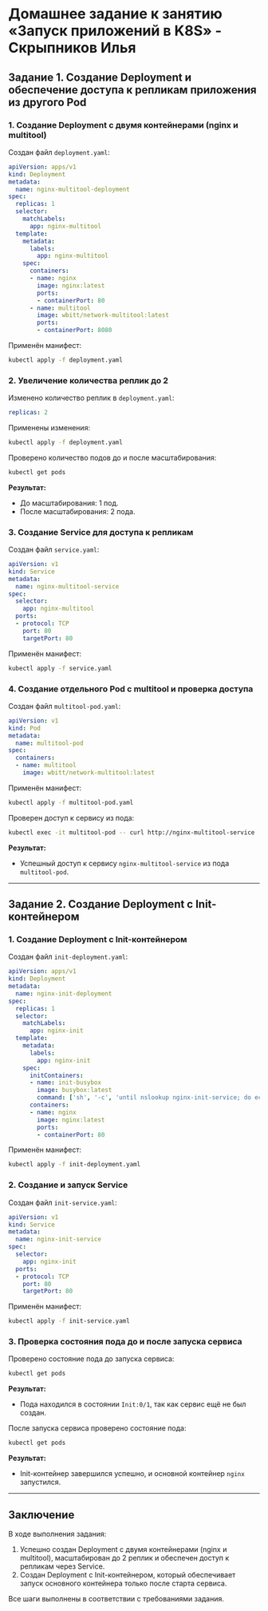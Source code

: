 # Домашнее задание к занятию «Запуск приложений в K8S» - Скрыпников Илья

## Задание 1. Создание Deployment и обеспечение доступа к репликам приложения из другого Pod

### 1. Создание Deployment с двумя контейнерами (nginx и multitool)

Создан файл `deployment.yaml`:

```yaml
apiVersion: apps/v1
kind: Deployment
metadata:
  name: nginx-multitool-deployment
spec:
  replicas: 1
  selector:
    matchLabels:
      app: nginx-multitool
  template:
    metadata:
      labels:
        app: nginx-multitool
    spec:
      containers:
      - name: nginx
        image: nginx:latest
        ports:
        - containerPort: 80
      - name: multitool
        image: wbitt/network-multitool:latest
        ports:
        - containerPort: 8080
```

Применён манифест:

```bash
kubectl apply -f deployment.yaml
```

### 2. Увеличение количества реплик до 2

Изменено количество реплик в `deployment.yaml`:

```yaml
replicas: 2
```

Применены изменения:

```bash
kubectl apply -f deployment.yaml
```

Проверено количество подов до и после масштабирования:

```bash
kubectl get pods
```

**Результат:**
- До масштабирования: 1 под.
- После масштабирования: 2 пода.

### 3. Создание Service для доступа к репликам

Создан файл `service.yaml`:

```yaml
apiVersion: v1
kind: Service
metadata:
  name: nginx-multitool-service
spec:
  selector:
    app: nginx-multitool
  ports:
  - protocol: TCP
    port: 80
    targetPort: 80
```

Применён манифест:

```bash
kubectl apply -f service.yaml
```

### 4. Создание отдельного Pod с multitool и проверка доступа

Создан файл `multitool-pod.yaml`:

```yaml
apiVersion: v1
kind: Pod
metadata:
  name: multitool-pod
spec:
  containers:
  - name: multitool
    image: wbitt/network-multitool:latest
```

Применён манифест:

```bash
kubectl apply -f multitool-pod.yaml
```

Проверен доступ к сервису из пода:

```bash
kubectl exec -it multitool-pod -- curl http://nginx-multitool-service
```

**Результат:**
- Успешный доступ к сервису `nginx-multitool-service` из пода `multitool-pod`.

---

## Задание 2. Создание Deployment с Init-контейнером

### 1. Создание Deployment с Init-контейнером

Создан файл `init-deployment.yaml`:

```yaml
apiVersion: apps/v1
kind: Deployment
metadata:
  name: nginx-init-deployment
spec:
  replicas: 1
  selector:
    matchLabels:
      app: nginx-init
  template:
    metadata:
      labels:
        app: nginx-init
    spec:
      initContainers:
      - name: init-busybox
        image: busybox:latest
        command: ['sh', '-c', 'until nslookup nginx-init-service; do echo waiting for service; sleep 2; done;']
      containers:
      - name: nginx
        image: nginx:latest
        ports:
        - containerPort: 80
```

Применён манифест:

```bash
kubectl apply -f init-deployment.yaml
```

### 2. Создание и запуск Service

Создан файл `init-service.yaml`:

```yaml
apiVersion: v1
kind: Service
metadata:
  name: nginx-init-service
spec:
  selector:
    app: nginx-init
  ports:
  - protocol: TCP
    port: 80
    targetPort: 80
```

Применён манифест:

```bash
kubectl apply -f init-service.yaml
```

### 3. Проверка состояния пода до и после запуска сервиса

Проверено состояние пода до запуска сервиса:

```bash
kubectl get pods
```

**Результат:**
- Пода находился в состоянии `Init:0/1`, так как сервис ещё не был создан.

После запуска сервиса проверено состояние пода:

```bash
kubectl get pods
```

**Результат:**
- Init-контейнер завершился успешно, и основной контейнер `nginx` запустился.

---

## Заключение

В ходе выполнения задания:
1. Успешно создан Deployment с двумя контейнерами (nginx и multitool), масштабирован до 2 реплик и обеспечен доступ к репликам через Service.
2. Создан Deployment с Init-контейнером, который обеспечивает запуск основного контейнера только после старта сервиса.

Все шаги выполнены в соответствии с требованиями задания.
